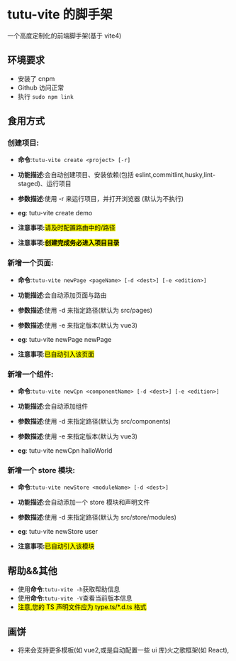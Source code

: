 # tutu-vite 的脚手架

一个高度定制化的前端脚手架(基于 vite4)

## 环境要求

- 安装了 cnpm
- Github 访问正常
- 执行 `sudo npm link`

## 食用方式

### 创建项目:

- **命令**:`tutu-vite create <project> [-r]`

- **功能描述**:会自动创建项目、安装依赖(包括 eslint,commitlint,husky,lint-staged)、运行项目
- **参数描述**:使用 -r 来运行项目，并打开浏览器 (默认为不执行)
- **eg**: tutu-vite create demo
- **注意事项:**<mark>请及时配置路由中的/路径</mark>
- **注意事项:<mark>创建完成务必进入项目目录**</mark>

### 新增一个页面:

- **命令**:`tutu-vite newPage <pageName> [-d <dest>] [-e <edition>]`

- **功能描述**:会自动添加页面与路由
- **参数描述**:使用 -d 来指定路径(默认为 src/pages)
- **参数描述**:使用 -e 来指定版本(默认为 vue3)
- **eg**: tutu-vite newPage newPage
- **注意事项**:<mark>已自动引入该页面</mark>

### 新增一个组件:

- **命令**:`tutu-vite newCpn <componentName> [-d <dest>] [-e <edition>]`

- **功能描述**:会自动添加组件
- **参数描述**:使用 -d 来指定路径(默认为 src/components)
- **参数描述**:使用 -e 来指定版本(默认为 vue3)
- **eg**: tutu-vite newCpn halloWorld

### 新增一个 store 模块:

- **命令**:`tutu-vite newStore <moduleName> [-d <dest>]`

- **功能描述**:会自动添加一个 store 模块和声明文件
- **参数描述**:使用 -d 来指定路径(默认为 src/store/modules)
- **eg**: tutu-vite newStore user
- **注意事项:**<mark>已自动引入该模块</mark>

## 帮助&&其他

- 使用**命令**:`tutu-vite -h`获取帮助信息
- 使用**命令**:`tutu-vite -V`查看当前版本信息
- <mark>注意,您的 TS 声明文件应为 type.ts/\*.d.ts 格式</mark>

## 画饼

- 将来会支持更多模板(如 vue2,或是自动配置一些 ui 库)火之歌框架(如 React),

